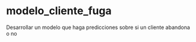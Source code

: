 # modelo_cliente_fuga
Desarrollar un modelo que haga predicciones sobre si un cliente abandona o no
